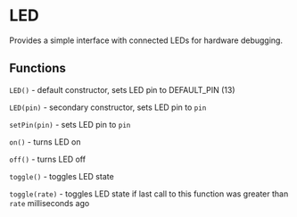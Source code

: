 # LED

Provides a simple interface with connected LEDs for hardware debugging.

## Functions

`LED()` - default constructor, sets LED pin to DEFAULT_PIN (13)

`LED(pin)` - secondary constructor, sets LED pin to `pin`

`setPin(pin)` - sets LED pin to `pin`

`on()` - turns LED on

`off()` - turns LED off

`toggle()` - toggles LED state

`toggle(rate)` - toggles LED state if last call to this function was greater than `rate` milliseconds ago
